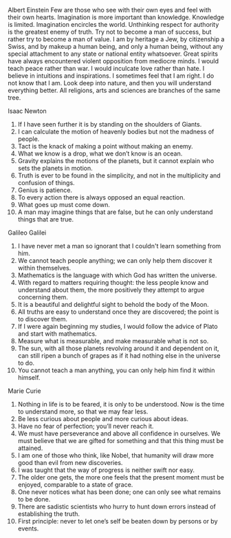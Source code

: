 Albert Einstein
Few are those who see with their own eyes and feel with their own hearts.
Imagination is more important than knowledge. Knowledge is limited. Imagination encircles the world.
Unthinking respect for authority is the greatest enemy of truth.
Try not to become a man of success, but rather try to become a man of value.
I am by heritage a Jew, by citizenship a Swiss, and by makeup a human being, and only a human being, without any special attachment to any state or national entity whatsoever.
Great spirits have always encountered violent opposition from mediocre minds.
I would teach peace rather than war. I would inculcate love rather than hate.
I believe in intuitions and inspirations. I sometimes feel that I am right. I do not know that I am.
Look deep into nature, and then you will understand everything better.
All religions, arts and sciences are branches of the same tree.

Isaac Newton

1. If I have seen further it is by standing on the shoulders of Giants.
2. I can calculate the motion of heavenly bodies but not the madness of people.
3. Tact is the knack of making a point without making an enemy.
4. What we know is a drop, what we don’t know is an ocean.
5. Gravity explains the motions of the planets, but it cannot explain who sets the planets in motion.
6. Truth is ever to be found in the simplicity, and not in the multiplicity and confusion of things.
7. Genius is patience.
8. To every action there is always opposed an equal reaction.
9. What goes up must come down.
10. A man may imagine things that are false, but he can only understand things that are true.

Galileo Galilei

1. I have never met a man so ignorant that I couldn't learn something from him.
2. We cannot teach people anything; we can only help them discover it within themselves.
3. Mathematics is the language with which God has written the universe.
4. With regard to matters requiring thought: the less people know and understand about them, the more positively they attempt to argue concerning them.
5. It is a beautiful and delightful sight to behold the body of the Moon.
6. All truths are easy to understand once they are discovered; the point is to discover them.
7. If I were again beginning my studies, I would follow the advice of Plato and start with mathematics.
8. Measure what is measurable, and make measurable what is not so.
9. The sun, with all those planets revolving around it and dependent on it, can still ripen a bunch of grapes as if it had nothing else in the universe to do.
10. You cannot teach a man anything, you can only help him find it within himself.

Marie Curie

1. Nothing in life is to be feared, it is only to be understood. Now is the time to understand more, so that we may fear less.
2. Be less curious about people and more curious about ideas.
3. Have no fear of perfection; you’ll never reach it.
4. We must have perseverance and above all confidence in ourselves. We must believe that we are gifted for something and that this thing must be attained.
5. I am one of those who think, like Nobel, that humanity will draw more good than evil from new discoveries.
6. I was taught that the way of progress is neither swift nor easy.
7. The older one gets, the more one feels that the present moment must be enjoyed, comparable to a state of grace.
8. One never notices what has been done; one can only see what remains to be done.
9. There are sadistic scientists who hurry to hunt down errors instead of establishing the truth.
10. First principle: never to let one’s self be beaten down by persons or by events.
